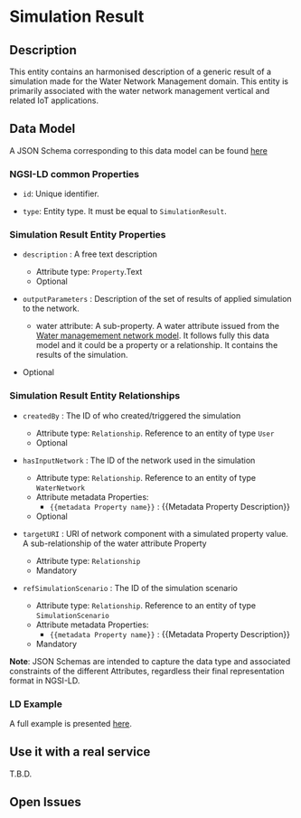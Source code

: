 # Simulation Result

## Description
This entity contains an harmonised description of a generic result of a simulation made for the Water Network Management domain. This entity is primarily associated with the water network management vertical and related IoT applications.

## Data Model

A JSON Schema corresponding to this data model can be found [here](../schema.json)

### NGSI-LD common Properties
-   `id`: Unique identifier.

-   `type`: Entity type. It must be equal to `SimulationResult`.

### Simulation Result Entity Properties

-   `description` : A free text description
    -   Attribute type: `Property`.Text
    -   Optional

-   `outputParameters` : Description of the set of results of applied simulation to the network.
    -   water attribute: A sub-property. A water attribute issued from the [Water managemement network model](https://github.com/smart-data-models/dataModel.WaterNetworkManagement/tree/master). It follows fully this data model and it could be a property or a relationship. It contains the results of the simulation.
   -   Optional


### Simulation Result Entity Relationships

-   `createdBy` : The ID of who created/triggered the simulation
    -   Attribute type: `Relationship`. Reference to an entity of type `User`
    -   Optional

-   `hasInputNetwork` : The ID of the network used in the simulation

    -   Attribute type: `Relationship`. Reference to an entity of type `WaterNetwork`
    -   Attribute metadata Properties:
        -   `{{metadata Property name}}` : {{Metadata Property Description}}
    -   Optional

-   `targetURI` : URI of network component with a simulated property value. A sub-relationship of the water attribute Property
    -   Attribute type: `Relationship`
    -   Mandatory

-   `refSimulationScenario` : The ID of the simulation scenario

    -   Attribute type: `Relationship`. Reference to an entity of type `SimulationScenario`
    -   Attribute metadata Properties:
        -   `{{metadata Property name}}` : {{Metadata Property Description}}
    -   Mandatory

**Note**: JSON Schemas are intended to capture the data type and associated
constraints of the different Attributes, regardless their final representation
format in NGSI-LD.


### LD Example

A full example is presented [here](../example-normalized-ld.jsonld).

## Use it with a real service

T.B.D.

## Open Issues